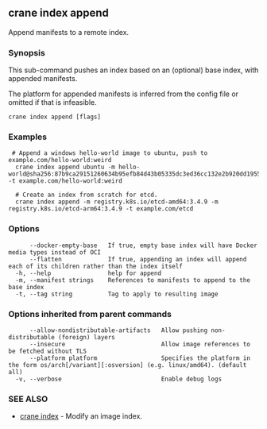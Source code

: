 ## crane index append

Append manifests to a remote index.

### Synopsis

This sub-command pushes an index based on an (optional) base index, with appended manifests.

The platform for appended manifests is inferred from the config file or omitted if that is infeasible.

```
crane index append [flags]
```

### Examples

```
 # Append a windows hello-world image to ubuntu, push to example.com/hello-world:weird
  crane index append ubuntu -m hello-world@sha256:87b9ca29151260634b95efb84d43b05335dc3ed36cc132e2b920dd1955342d20 -t example.com/hello-world:weird

  # Create an index from scratch for etcd.
  crane index append -m registry.k8s.io/etcd-amd64:3.4.9 -m registry.k8s.io/etcd-arm64:3.4.9 -t example.com/etcd
```

### Options

```
      --docker-empty-base   If true, empty base index will have Docker media types instead of OCI
      --flatten             If true, appending an index will append each of its children rather than the index itself
  -h, --help                help for append
  -m, --manifest strings    References to manifests to append to the base index
  -t, --tag string          Tag to apply to resulting image
```

### Options inherited from parent commands

```
      --allow-nondistributable-artifacts   Allow pushing non-distributable (foreign) layers
      --insecure                           Allow image references to be fetched without TLS
      --platform platform                  Specifies the platform in the form os/arch[/variant][:osversion] (e.g. linux/amd64). (default all)
  -v, --verbose                            Enable debug logs
```

### SEE ALSO

* [crane index](crane_index.md)	 - Modify an image index.

